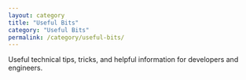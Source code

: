 ```yaml
---
layout: category
title: "Useful Bits"
category: "Useful Bits"
permalink: /category/useful-bits/
---
```


Useful technical tips, tricks, and helpful information for developers and engineers.
